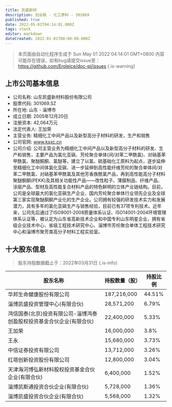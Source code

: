 ```yaml
---
title: 凯盛新材
description: 创业板 - 化工原料 - 301069
published: true
date: 2022-05-01T04:14:01.000Z
tags: stock
editor: markdown
dateCreated: 2022-01-01T00:00:00.000Z
---
```


> 本页面由自动化程序生成于 Sun May 01 2022 04:14:01 GMT+0800
> 内容可能存在错误，如有bug请提交issue至：https://github.com/Eroleice/doc-pi/issues
{.is-warning}

## 上市公司基本信息
- 公司名称: 山东凯盛新材料股份有限公司
- 股票代码: 301069.SZ
- 所在地: 山东 - 淄博市
- 成立日期: 2005年12月20日
- 注册资本: 42,064万元
- 法定代表人: 王加荣
- 主营业务: 精细化工中间产品以及新型高分子材料的研发，生产和销售
- 公司官网: www.ksxc.cn
- 公司介绍: 公司主营业务为精细化工中间产品以及新型高分子材料的研发、生产和销售，主要产品为氯化亚砜、芳纶聚合单体(间/对苯二甲酰氯)、对硝基苯甲酰氯、聚醚酮酮、氯醚等，建立了以氯、硫基础化工原料为起点，逐步延伸至精细化工中间体氯化亚砜、进一步延伸到高性能纤维芳纶的聚合单体间/对苯二甲酰氯、对硝基苯甲酰氯及其他芳香族酰氯产品，再到高性能高分子材料聚醚酮酮(PEKK)及其相关功能性产品——改性粒子、薄膜制品、纤维产品、涂层产品、型材及高性能复合材料产品的特色鲜明的立体产业链结构。目前，公司是全球最大的氯化亚砜生产企业、国内芳纶聚合单体行业领先企业及全球第三家实现聚醚酮酮产业化的生产企业。公司拥有较强的研发技术实力和发展潜力，具有多年的氯化亚砜生产与销售经验，目前已有37项专利技术。近年来，公司先后通过了ISO9001-2008质量体系认证、ISO14001-2004环境管理体系认证等，被认定为山东省高新技术企业和中国专利山东明星企业，拥有省级企业技术中心、省级工程技术研究中心、淄博市芳纶聚合单体工程技术研究中心和淄博市聚芳类高分子材料工程实验室。


## 十大股东信息
> 股东持股数据截止于：2022年03月31日
{.is-info}

| 股东名称 | 持股数量（股） | 持股比例 |
| --- | --- | --- |
| 华邦生命健康股份有限公司 | 187,216,000 | 44.51% |
| 淄博凯盛投资管理中心(有限合伙) | 28,571,200 | 6.79% |
| 鸿信国泰(北京)投资有限公司-淄博鸿泰创盈股权投资基金合伙企业(有限合伙) | 22,400,000 | 5.33% |
| 王加荣 | 16,000,000 | 3.8% |
| 王永 | 15,680,000 | 3.73% |
| 中信证券投资有限公司 | 13,712,000 | 3.26% |
| 红塔创新投资股份有限公司 | 12,800,000 | 3.04% |
| 天津海河博弘新材料股权投资基金合伙企业(有限合伙) | 6,400,000 | 1.52% |
| 淄博凯斯通投资合伙企业(有限合伙) | 5,728,000 | 1.36% |
| 淄博凯盛投资合伙企业(有限合伙) | 5,568,000 | 1.32% |





